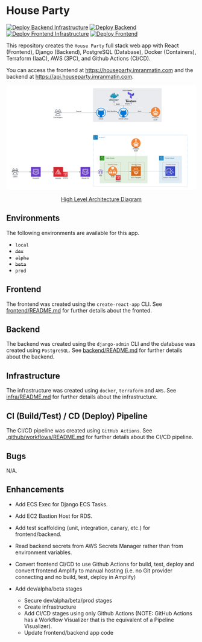 # House Party

[![Deploy Backend Infrastructure](https://github.com/imranmatin23/houseparty/actions/workflows/deploy_backend_infra.yml/badge.svg?branch=main)](https://github.com/imranmatin23/houseparty/actions/workflows/deploy_backend_infra.yml) [![Deploy Backend](https://github.com/imranmatin23/houseparty/actions/workflows/deploy_backend.yml/badge.svg)](https://github.com/imranmatin23/houseparty/actions/workflows/deploy_backend.yml) [![Deploy Frontend Infrastructure](https://github.com/imranmatin23/houseparty/actions/workflows/deploy_frontend_infra.yml/badge.svg)](https://github.com/imranmatin23/houseparty/actions/workflows/deploy_frontend_infra.yml) [![Deploy Frontend](https://github.com/imranmatin23/houseparty/actions/workflows/deploy_frontend.yml/badge.svg)](https://github.com/imranmatin23/houseparty/actions/workflows/deploy_frontend.yml)

This repository creates the `House Party` full stack web app with React (Frontend), Django (Backend), PostgreSQL (Database), Docker (Containers), Terraform (IaaC), AWS (3PC), and Github Actions (CI/CD).

You can access the frontend at https://houseparty.imranmatin.com and the backend at https://api.houseparty.imranmatin.com.

![High Level Architecture](images/high-level-architecture.png)

<div style="text-align:center">
  <a href="https://lucid.app/lucidchart/f793f794-16cb-4f11-a141-57211f60e8f3/edit?viewport_loc=-1317%2C-1314%2C4992%2C2442%2C0_0&invitationId=inv_6dfb9991-fb70-47f7-9ed5-fc6efa87ec8f">High Level Architecture Diagram</a>
</div>

## Environments

The following environments are available for this app.

- `local`
- ~~`dev`~~
- ~~`alpha`~~
- ~~`beta`~~
- `prod`

## Frontend

The frontend was created using the `create-react-app` CLI. See [frontend/README.md](frontend/README.md) for further details about the fronted.

## Backend

The backend was created using the `django-admin` CLI and the database was created using `PostgreSQL`. See [backend/README.md](backend/README.md) for further details about the backend.

## Infrastructure

The infrastructure was created using `docker`, `terraform` and `AWS`. See [infra/README.md](infra/README.md) for further details about the infrastructure.

## CI (Build/Test) / CD (Deploy) Pipeline

The CI/CD pipeline was created using `GitHub Actions`. See [.github/workflows/README.md](.github/workflows/README.md) for further details about the CI/CD pipeline.

## Bugs

N/A.

## Enhancements

- Add ECS Exec for Django ECS Tasks.
- Add EC2 Bastion Host for RDS.

- Add test scaffolding (unit, integration, canary, etc.) for frontend/backend.
- Read backend secrets from AWS Secrets Manager rather than from environment variables.
- Convert frontend CI/CD to use Github Actions for build, test, deploy and convert frontend Amplify to manual hosting (i.e. no Git provider connecting and no build, test, deploy in Amplify)
- Add dev/alpha/beta stages
  - Secure dev/alpha/beta/prod stages
  - Create infrastructure
  - Add CI/CD stages using only Github Actions (NOTE: GitHub Actions has a Workflow Visualizer that is the equivalent of a Pipeline Visualizer).
  - Update frontend/backend app code
